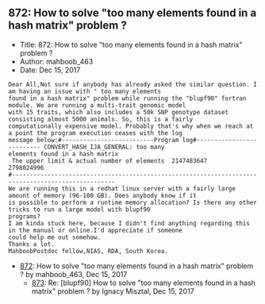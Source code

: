 ## 872: How to solve "too many elements found in a hash matrix" problem ?

- Title: 872: How to solve "too many elements found in a hash matrix" problem ?
- Author: mahboob_463
- Date: Dec 15, 2017
```
Dear All,Not sure if anybody has already asked the similar question. I am having an issue with " too many elements
found in a hash matrix" problem while running the "blupf90" fortran module. We are running a multi-trait genomic model
with 15 traits, which also includes a 50k SNP genotype dataset consisting almost 5000 animals. So, this is a fairly
computationally expensive model. Probably that's why when we reach at a point the program execution ceases with the log
message below:#--------------------------Program log#-------------------------- CONVERT_HASH_IJA_GENERAL: too many
elements found in a hash matrix
 The upper limit & actual number of elements  2147483647	    2798024996
#---------------------------------------------------------------------------------------------------
We are running this in a redhat linux server with a fairly large amount of memory (96-100 GB). Does anybody know if it
is possible to perform a runtime memory allocation? Is there any other tricks to run a large model with blupf90
programs?
I am kinda stuck here, because I didn't find anything regarding this in the manual or online.I'd appreciate if someone
could help me out somehow.
Thanks a lot.
MahboobPostdoc fellow,NIAS, RDA, South Korea.
```

- [872](0872.md): How to solve &quot;too many elements found in a hash matrix&quot; problem ? by mahboob_463, Dec 15, 2017
    - [873](0873.md): Re: [blupf90] How to solve &quot;too many elements found in a hash matrix&quot; problem ? by Ignacy Misztal, Dec 15, 2017
